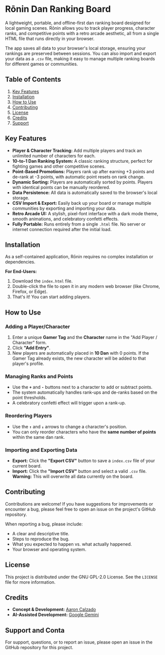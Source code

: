 # Rōnin Dan Ranking Board
A lightweight, portable, and offline-first dan ranking board designed for local gaming scenes. Rōnin allows you to track player progress, character ranks, and competitive points with a retro arcade aesthetic, all from a single HTML file that runs directly in your browser.

The app saves all data to your browser's local storage, ensuring your rankings are preserved between sessions. You can also import and export your data as a `.csv` file, making it easy to manage multiple ranking boards for different games or communities.

## Table of Contents
1. [Key Features](##Key-Features)
2. [Installation](##Installation)
3. [How to Use](##How-to-Use)
4. [Contributing](##Contributing)
5. [License](##License)
6. [Credits](##Credits)    
7. [Support](##Support)

## Key Features
- **Player & Character Tracking:** Add multiple players and track an unlimited number of characters for each.
- **10-to-1 Dan Ranking System:** A classic ranking structure, perfect for fighting games and other competitive scenes.
- **Point-Based Promotions:** Players rank up after earning +3 points and de-rank at -3 points, with automatic point resets on rank change.
- **Dynamic Sorting:** Players are automatically sorted by points. Players with identical points can be manually reordered.
- **Data Persistence:** All data is automatically saved to the browser's local storage.
- **CSV Import & Export:** Easily back up your board or manage multiple communities by exporting and importing your data.
- **Retro Arcade UI:** A stylish, pixel-font interface with a dark mode theme, smooth animations, and celebratory confetti effects.    
- **Fully Portable:** Runs entirely from a single `.html` file. No server or internet connection required after the initial load.

## Installation
As a self-contained application, Rōnin requires no complex installation or dependencies.

**For End-Users:**
1. Download the `index.html` file.
2. Double-click the file to open it in any modern web browser (like Chrome, Firefox, or Edge).    
3. That's it! You can start adding players.

## How to Use

### Adding a Player/Character
1. Enter a unique **Gamer Tag** and the **Character** name in the "Add Player / Character" form.
2. Click **"Add Entry"**.    
3. New players are automatically placed in **10 Dan** with 0 points. If the Gamer Tag already exists, the new character will be added to that player's profile.

### Managing Ranks and Points
- Use the **`+`** and **`-`** buttons next to a character to add or subtract points.
- The system automatically handles rank-ups and de-ranks based on the point thresholds.    
- A celebratory confetti effect will trigger upon a rank-up.

### Reordering Players
- Use the **`↑`** and **`↓`** arrows to change a character's position.
- You can only reorder characters who have the **same number of points** within the same dan rank.

### Importing and Exporting Data
- **Export:** Click the **"Export CSV"** button to save a `index.csv` file of your current board.    
- **Import:** Click the **"Import CSV"** button and select a valid `.csv` file. **Warning:** This will overwrite all data currently on the board.

## Contributing
Contributions are welcome! If you have suggestions for improvements or encounter a bug, please feel free to open an issue on the project's GitHub repository.

When reporting a bug, please include:
- A clear and descriptive title.
- Steps to reproduce the bug.
- What you expected to happen vs. what actually happened.    
- Your browser and operating system.

## License
This project is distributed under the GNU GPL-2.0 License. See the `LICENSE` file for more information.

## Credits
- **Concept & Development:** [Aaron Calzado](https://www.aaroncalzado.com "null")
- **AI-Assisted Development:** [Google Gemini](https://gemini.google.com/ "null")
## Support and Conta

For support, questions, or to report an issue, please open an issue in the GitHub repository for this project.
